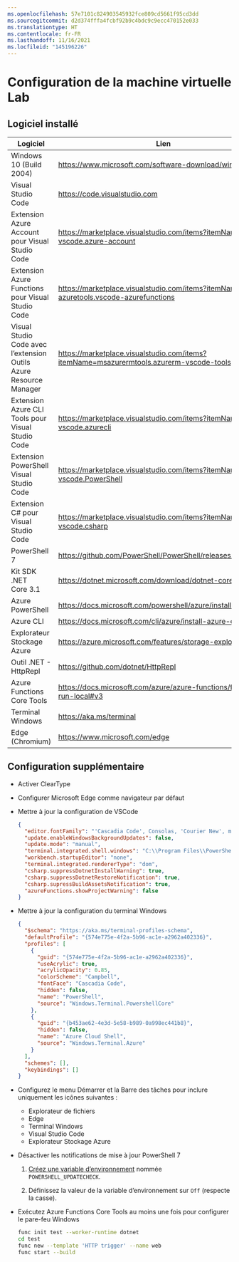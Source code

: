 ```yaml
---
ms.openlocfilehash: 57e7101c824903545932fce809cd5661f95cd3dd
ms.sourcegitcommit: d2d374fffa4fcbf92b9c4bdc9c9ecc470152e033
ms.translationtype: HT
ms.contentlocale: fr-FR
ms.lasthandoff: 11/16/2021
ms.locfileid: "145196226"
---
```

# <a name="lab-virtual-machine-setup"></a>Configuration de la machine virtuelle Lab

## <a name="installed-software"></a>Logiciel installé

| Logiciel | Lien |
| --- | --- |
| Windows 10 (Build 2004) | <https://www.microsoft.com/software-download/windows10> |
| Visual Studio Code | <https://code.visualstudio.com> |
| Extension Azure Account pour Visual Studio Code | <https://marketplace.visualstudio.com/items?itemName=ms-vscode.azure-account> |
| Extension Azure Functions pour Visual Studio Code | <https://marketplace.visualstudio.com/items?itemName=ms-azuretools.vscode-azurefunctions> |
| Visual Studio Code avec l’extension Outils Azure Resource Manager | <https://marketplace.visualstudio.com/items?itemName=msazurermtools.azurerm-vscode-tools> |
| Extension Azure CLI Tools pour Visual Studio Code | <https://marketplace.visualstudio.com/items?itemName=ms-vscode.azurecli> |
| Extension PowerShell Visual Studio Code | <https://marketplace.visualstudio.com/items?itemName=ms-vscode.PowerShell> |
| Extension C# pour Visual Studio Code | <https://marketplace.visualstudio.com/items?itemName=ms-vscode.csharp> |
| PowerShell 7 | <https://github.com/PowerShell/PowerShell/releases/tag/v7.0.3> |
| Kit SDK .NET Core 3.1 | <https://dotnet.microsoft.com/download/dotnet-core/3.1> |
| Azure PowerShell | <https://docs.microsoft.com/powershell/azure/install-az-ps> |
| Azure CLI | <https://docs.microsoft.com/cli/azure/install-azure-cli> |
| Explorateur Stockage Azure | <https://azure.microsoft.com/features/storage-explorer> |
| Outil .NET - HttpRepl | <https://github.com/dotnet/HttpRepl> |
| Azure Functions Core Tools | <https://docs.microsoft.com/azure/azure-functions/functions-run-local#v3> |
| Terminal Windows | <https://aka.ms/terminal> |
| Edge (Chromium) | <https://www.microsoft.com/edge> |

## <a name="additional-configuration"></a>Configuration supplémentaire

- Activer ClearType
  
- Configurer Microsoft Edge comme navigateur par défaut

- Mettre à jour la configuration de VSCode

  ```json
  {
    "editor.fontFamily": "'Cascadia Code', Consolas, 'Courier New', monospace",
    "update.enableWindowsBackgroundUpdates": false,
    "update.mode": "manual",
    "terminal.integrated.shell.windows": "C:\\Program Files\\PowerShell\\7\\pwsh.exe",
    "workbench.startupEditor": "none",
    "terminal.integrated.rendererType": "dom",
    "csharp.suppressDotnetInstallWarning": true,
    "csharp.suppressDotnetRestoreNotification": true,
    "csharp.supressBuildAssetsNotification": true,
    "azureFunctions.showProjectWarning": false
  }
  ```

- Mettre à jour la configuration du terminal Windows

  ```json
  {
    "$schema": "https://aka.ms/terminal-profiles-schema",
    "defaultProfile": "{574e775e-4f2a-5b96-ac1e-a2962a402336}",
    "profiles": [
      {
        "guid": "{574e775e-4f2a-5b96-ac1e-a2962a402336}",
        "useAcrylic": true,
        "acrylicOpacity": 0.85,
        "colorScheme": "Campbell",
        "fontFace": "Cascadia Code",
        "hidden": false,
        "name": "PowerShell",
        "source": "Windows.Terminal.PowershellCore"
      },
      {
        "guid": "{b453ae62-4e3d-5e58-b989-0a998ec441b8}",
        "hidden": false,
        "name": "Azure Cloud Shell",
        "source": "Windows.Terminal.Azure"
      }
    ],
    "schemes": [],
    "keybindings": []
  }
  ```

- Configurez le menu Démarrer et la Barre des tâches pour inclure uniquement les icônes suivantes :
  - Explorateur de fichiers
  - Edge
  - Terminal Windows
  - Visual Studio Code
  - Explorateur Stockage Azure

- Désactiver les notifications de mise à jour PowerShell 7

  1. [Créez une variable d’environnement](https://docs.microsoft.com/powershell/module/microsoft.powershell.core/about/about_update_notifications?view=powershell-7) nommée ``POWERSHELL_UPDATECHECK``.
  
  1. Définissez la valeur de la variable d’environnement sur ``Off`` (respecte la casse).

- Exécutez Azure Functions Core Tools au moins une fois pour configurer le pare-feu Windows

  ```bash
  func init test --worker-runtime dotnet
  cd test
  func new --template 'HTTP trigger' --name web
  func start --build
  ```
